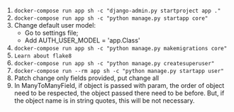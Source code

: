 1. `docker-compose run app sh -c "django-admin.py startproject app ."`
2. `docker-compose run app sh -c "python manage.py startapp core"`
3. Change default user model:
    - Go to settings file;
    - Add AUTH_USER_MODEL = 'app.Class'
4. `docker-compose run app sh -c "python manage.py makemigrations core"`
5. `Learn about flake8`
6. `docker-compose run app sh -c "python manage.py createsuperuser"`
7. `docker-compose run --rm app sh -c "python manage.py startapp user"`
8. Patch change only fields provided, put change all
9. In ManyToManyField, if object is passed with param, the order of object need to be respected, the object passed there need to be before.
But, if the object name is in string quotes, this will be not necessary.
